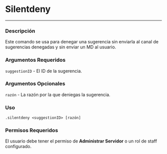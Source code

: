 # Silentdeny
---
### Descripción
Este comando se usa para denegar una sugerencia sin enviarla al canal de sugerencias denegadas y sin enviar un MD al usuario.
### Argumentos Requeridos
`suggestionID` - El ID de la sugerencia.
### Argumentos Opcionales
`razón` - La razón por la que deniegas la sugerencia.
### Uso
```
.silentdeny <suggestionID> [razón]
```
### Permisos Requeridos
El usuario debe tener el permiso de **Administrar Servidor** o un rol de staff configurado.
